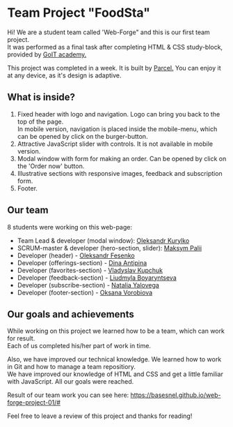 # Team Project "FoodSta"

Hi! We are a student team called 'Web-Forge" and this is our first team project.<br>
It was performed as a final task after completing HTML & CSS study-block, provided by <a target="_blank" href="https://goit.global/ua/">GoIT academy.</a>

This project was completed in a week.
It is built by <a href="https://parceljs.org/" target="_blank">Parcel.</a> You can enjoy it at any device, as it's design is adaptive.

## What is inside?

1. Fixed header with logo and navigation. Logo can bring you back to the top of the page.<br>
   In mobile version, navigation is placed inside the mobile-menu, which can be opened by click on the burger-button.
2. Attractive JavaScript slider with controls. It is not available in mobile version.
3. Modal window with form for making an order. Can be opened by click on the 'Order now' button.
4. Illustrative sections with responsive images, feedback and subscription form.
5. Footer.

## Our team

8 students were working on this web-page:

- Team Lead & developer (modal window): <a target="_blank" href="https://github.com/basesnel">Oleksandr Kurylko</a>
- SCRUM-master & developer (hero-section, slider): <a target="_blank" href="https://github.com/Maksym-Palii">Maksym Palii</a>
- Developer (header) - <a target="_blank" href="https://github.com/SashaFesenkooo">Oleksandr Fesenko</a>
- Developer (offerings-section) - <a target="_blank" href="https://github.com/DDinkAA">Dina Antipina</a>
- Developer (favorites-section) - <a target="_blank" href="https://github.com/verado-batsu">Vladyslav Kupchuk</a>
- Developer (feedback-section) - <a target="_blank" href="https://github.com/Liudmyla1808">Liudmyla Boyaryntseva</a>
- Developer (subscribe-section) - <a target="_blank" href="https://github.com/NatalisDom">Natalia Yalovega</a>
- Developer (footer-section) - <a target="_blank" href="https://github.com/OksanaVorobiova">Oksana Vorobiova</a>

## Our goals and achievements

While working on this project we learned how to be a team, which can work for result.<br>
Each of us completed his/her part of work in time. 

Also, we have improved our technical knowledge. We learned how to work in Git and how to manage a team repositiory.<br>
We have improved our knowledge of HTML and CSS and get a little familiar with JavaScript. All our goals were reached.

Result of our team work you can see here: <a target="_blank" href="https://basesnel.github.io/web-forge-project-01/#">https://basesnel.github.io/web-forge-project-01/#</a>

Feel free to leave a review of this project and thanks for reading!

